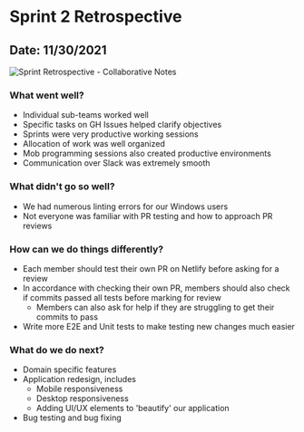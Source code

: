 # Sprint 2 Retrospective
## Date: 11/30/2021
![Sprint Retrospective - Collaborative Notes](images/SprintRetrospective1_collabnotes2.png)
### What went well?
- Individual sub-teams worked well 
- Specific tasks on GH Issues helped clarify objectives
- Sprints were very productive working sessions
- Allocation of work was well organized
- Mob programming sessions also created productive environments
- Communication over Slack was extremely smooth
### What didn't go so well?
- We had numerous linting errors for our Windows users
- Not everyone was familiar with PR testing and how to approach PR reviews
### How can we do things differently?
- Each member should test their own PR on Netlify before asking for a review
- In accordance with checking their own PR, members should also check if commits passed all tests before marking for review
  - Members can also ask for help if they are struggling to get their commits to pass
- Write more E2E and Unit tests to make testing new changes much easier
### What do we do next?
- Domain specific features 
- Application redesign, includes
  - Mobile responsiveness
  - Desktop responsiveness
  - Adding UI/UX elements to 'beautify' our application
- Bug testing and bug fixing
